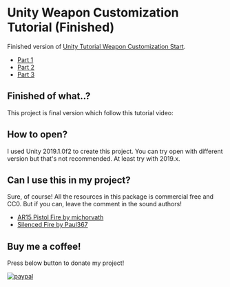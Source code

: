 # Unity Weapon Customization Tutorial (Finished)
Finished version of [Unity Tutorial Weapon Customization Start](https://github.com/rico345100/unity-tutorial-weapon-customization-start).

- [Part 1](https://youtu.be/7jBEPU-FW7k)
- [Part 2](https://youtu.be/AV3TQWmZXmg)
- [Part 3](https://youtu.be/SO7np29MQSA)

## Finished of what..?
This project is final version which follow this tutorial video:


## How to open?
I used Unity 2019.1.0f2 to create this project. You can try open with different version but that's not recommended.
At least try with 2019.x.


## Can I use this in my project?
Sure, of course! All the resources in this package is commercial free and CC0. But if you can, leave the comment in the sound authors!
- [AR15 Pistol Fire by michorvath](https://freesound.org/people/michorvath/sounds/427598/)
- [Silenced Fire by Paul367](https://freesound.org/people/Paul368/sounds/255716/)


## Buy me a coffee!
Press below button to donate my project!

[![paypal](https://www.paypalobjects.com/en_US/i/btn/btn_donateCC_LG.gif)](https://www.paypal.com/cgi-bin/webscr?cmd=_s-xclick&hosted_button_id=PVXTU5FJNBLDS)
